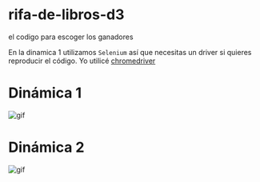 # rifa-de-libros-d3
el codigo para escoger los ganadores


En la dinamica 1 utilizamos `Selenium` así que necesitas un driver si quieres reproducir el código. Yo utilicé [chromedriver](http://chromedriver.chromium.org/)

# Dinámica 1
![gif](dinamica-1/libro-d3-dinamica-1_chiquito.gif)

# Dinámica 2
![gif](dinamica-2/libro-d3-dinamica-2_chiquito.gif)
